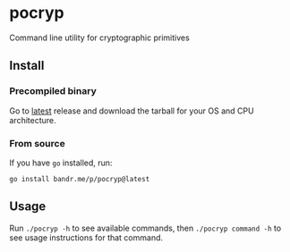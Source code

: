 # pocryp
Command line utility for cryptographic primitives

## Install

### Precompiled binary

Go to [latest](https://github.com/aburdulescu/pocryp/releases/latest)
release and download the tarball for your OS and CPU architecture.

### From source

If you have `go` installed, run:

```
go install bandr.me/p/pocryp@latest
```

## Usage

Run `./pocryp -h` to see available commands,
then `./pocryp command -h` to see usage instructions for that command.
